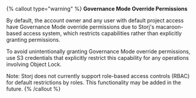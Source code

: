 {% callout type="warning" %}
**Governance Mode Override Permissions**

By default, the account owner and any user with default project access have Governance Mode override permissions due to Storj's macaroon-based access system, which restricts capabilities rather than explicitly granting permissions. 

To avoid unintentionally granting Governance Mode override permissions, use S3 credentials that explicitly restrict this capability for any operations involving Object Lock.

Note: Storj does not currently support role-based access controls (RBAC) for default restrictions by roles. This functionality may be added in the future.
{% /callout %}
